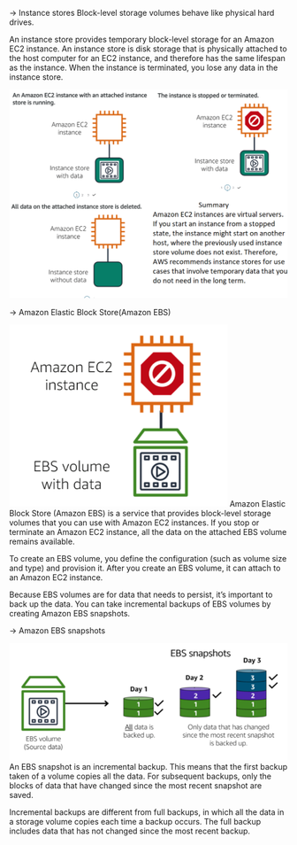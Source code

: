 -> Instance stores
Block-level storage volumes behave like physical hard drives.

An instance store provides temporary block-level storage for an Amazon EC2 instance. An instance store is disk storage that is physically attached to the host computer for an EC2 instance, and therefore has the same lifespan as the instance. When the instance is terminated, you lose any data in the instance store.

<img src="https://github.com/joaosantino/AWS-Cloud-Practitioner-Essentials/blob/4382046389e703a13b09dd25ff80d1a9561bc0b3/Course/Module%205%20-%20Storage%20and%20Databases/5.2%20%20Instance%20store.png">

-> Amazon Elastic Block Store(Amazon EBS)

<img src="https://github.com/joaosantino/AWS-Cloud-Practitioner-Essentials/blob/4382046389e703a13b09dd25ff80d1a9561bc0b3/Course/Module%205%20-%20Storage%20and%20Databases/5.2%20%20EBS.png">
Amazon Elastic Block Store (Amazon EBS) is a service that provides block-level storage volumes that you can use with Amazon EC2 instances. If you stop or terminate an Amazon EC2 instance, all the data on the attached EBS volume remains available.

To create an EBS volume, you define the configuration (such as volume size and type) and provision it. After you create an EBS volume, it can attach to an Amazon EC2 instance.

Because EBS volumes are for data that needs to persist, it’s important to back up the data. You can take incremental backups of EBS volumes by creating Amazon EBS snapshots.

-> Amazon EBS snapshots

<img src="https://github.com/joaosantino/AWS-Cloud-Practitioner-Essentials/blob/4382046389e703a13b09dd25ff80d1a9561bc0b3/Course/Module%205%20-%20Storage%20and%20Databases/5.2%20%20EBS%20SnapShot.png">
An EBS snapshot is an incremental backup. This means that the first backup taken of a volume copies all the data. For subsequent backups, only the blocks of data that have changed since the most recent snapshot are saved. 

Incremental backups are different from full backups, in which all the data in a storage volume copies each time a backup occurs. The full backup includes data that has not changed since the most recent backup.
